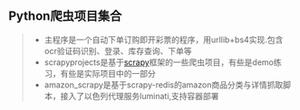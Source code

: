 ## Python爬虫项目集合
> * 主程序是一个自动下单订购即开彩票的程序，用urllib+bs4实现.包含ocr验证码识别、登录、库存查询、下单等
> * scrapyprojects是基于[scrapy](https://scrapy.org/)框架的一些爬虫项目，有些是demo练习，有些是实际项目中的一部分
> * amazon_scrapy是基于scrapy-redis的amazon商品分类与详情抓取脚本，接入了以色列代理服务luminati,支持容器部署

